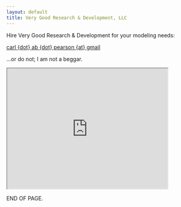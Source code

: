 ```yaml
---
layout: default
title: Very Good Research & Development, LLC
---
```


Hire Very Good Research & Development for your modeling needs:

[carl {dot} ab {dot} pearson {at} gmail](mailto:carl.ab.pearson@gmail.com)

...or do not; I am not a beggar.

<iframe width="420" height="315" src="https://youtu.be/iGYEdXUSnis"></iframe>

END OF PAGE.
